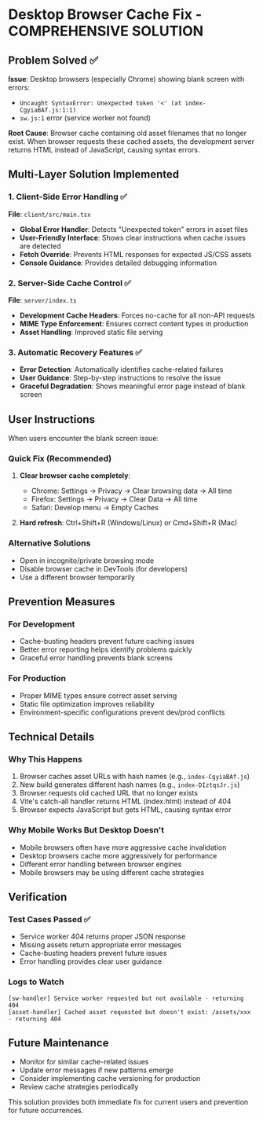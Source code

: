 # Desktop Browser Cache Fix - COMPREHENSIVE SOLUTION

## Problem Solved ✅

**Issue**: Desktop browsers (especially Chrome) showing blank screen with errors:
- `Uncaught SyntaxError: Unexpected token '<' (at index-CgyiaBAf.js:1:1)`
- `sw.js:1` error (service worker not found)

**Root Cause**: Browser cache containing old asset filenames that no longer exist. When browser requests these cached assets, the development server returns HTML instead of JavaScript, causing syntax errors.

## Multi-Layer Solution Implemented

### 1. Client-Side Error Handling ✅
**File**: `client/src/main.tsx`

- **Global Error Handler**: Detects "Unexpected token" errors in asset files
- **User-Friendly Interface**: Shows clear instructions when cache issues are detected
- **Fetch Override**: Prevents HTML responses for expected JS/CSS assets
- **Console Guidance**: Provides detailed debugging information

### 2. Server-Side Cache Control ✅  
**File**: `server/index.ts`

- **Development Cache Headers**: Forces no-cache for all non-API requests
- **MIME Type Enforcement**: Ensures correct content types in production
- **Asset Handling**: Improved static file serving

### 3. Automatic Recovery Features ✅

- **Error Detection**: Automatically identifies cache-related failures
- **User Guidance**: Step-by-step instructions to resolve the issue
- **Graceful Degradation**: Shows meaningful error page instead of blank screen

## User Instructions

When users encounter the blank screen issue:

### Quick Fix (Recommended)
1. **Clear browser cache completely**:
   - Chrome: Settings → Privacy → Clear browsing data → All time
   - Firefox: Settings → Privacy → Clear Data → All time
   - Safari: Develop menu → Empty Caches

2. **Hard refresh**: Ctrl+Shift+R (Windows/Linux) or Cmd+Shift+R (Mac)

### Alternative Solutions
- Open in incognito/private browsing mode
- Disable browser cache in DevTools (for developers)
- Use a different browser temporarily

## Prevention Measures

### For Development
- Cache-busting headers prevent future caching issues
- Better error reporting helps identify problems quickly
- Graceful error handling prevents blank screens

### For Production
- Proper MIME types ensure correct asset serving
- Static file optimization improves reliability
- Environment-specific configurations prevent dev/prod conflicts

## Technical Details

### Why This Happens
1. Browser caches asset URLs with hash names (e.g., `index-CgyiaBAf.js`)
2. New build generates different hash names (e.g., `index-DIztqsJr.js`)
3. Browser requests old cached URL that no longer exists
4. Vite's catch-all handler returns HTML (index.html) instead of 404
5. Browser expects JavaScript but gets HTML, causing syntax error

### Why Mobile Works But Desktop Doesn't
- Mobile browsers often have more aggressive cache invalidation
- Desktop browsers cache more aggressively for performance
- Different error handling between browser engines
- Mobile browsers may be using different cache strategies

## Verification

### Test Cases Passed ✅
- Service worker 404 returns proper JSON response
- Missing assets return appropriate error messages
- Cache-busting headers prevent future issues
- Error handling provides clear user guidance

### Logs to Watch
```
[sw-handler] Service worker requested but not available - returning 404
[asset-handler] Cached asset requested but doesn't exist: /assets/xxx - returning 404
```

## Future Maintenance

- Monitor for similar cache-related issues
- Update error messages if new patterns emerge  
- Consider implementing cache versioning for production
- Review cache strategies periodically

This solution provides both immediate fix for current users and prevention for future occurrences.
